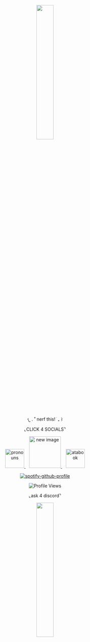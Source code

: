 
<p align="center" width="100%">
    <img width="33%" src="https://64.media.tumblr.com/fd35cf12725a4247eb82be57c63966ce/f3d2d6bad6f51320-08/s400x600/da82c7b34912851dd2ab3a62663fc71064c63766.gifv" width="60">
</p>

<p align="center">
  𐔌   .  ˚ nerf this!  ֹ  ₊ ꒱
</p>

<p align="center">
  ⌞CLICK 4 SOCIALS⌝
</p>
 <p align="center">
 
 <p align="center">
  <a href="https://pronouns.cc/@s0apsy">
    <img src="https://i.imgur.com/bUUhIqz.gif" alt="pronouns" width="60">
  </a>
  &nbsp;&nbsp;
  <a href="https://sosoapsy.straw.page">
    <img src="https://64.media.tumblr.com/5d1f34ddeb66789e54306c948e95a8ee/8f3b966c768a7a38-e5/s100x200/4c93ae58a12d5237be8b5981b452ec4db6c8f371.gifv" alt="new image" width="100">
  </a>
  &nbsp;&nbsp;
    <a href="https://s0apsy.atabook.org">
    <img src="https://i.imgur.com/bUUhIqz.gif" alt="atabook" width="60">
  </a>

<p align="center">
  <a href="https://github.com/kittinan/spotify-github-profile">
    <img src="https://spotify-github-profile.kittinanx.com/api/view?uid=12ckph3ot59wwg34vopzfclra&cover_image=true&theme=natemoo-re&show_offline=false&background_color=f7abcc&interchange=false&bar_color=99daff&bar_color_cover=false" alt="spotify-github-profile">
  </a>
</p>

<p align="center">
  <img src="https://komarev.com/ghpvc/?username=your-github-username&color=99daff&label=hi" alt="Profile Views"/>
</p>

<p align="center">
  ⌞ask 4 discord⌝
</p>
 <p align="center">

<p align="center" width="100%">
    <img width="33%" src="https://64.media.tumblr.com/fd35cf12725a4247eb82be57c63966ce/f3d2d6bad6f51320-08/s400x600/da82c7b34912851dd2ab3a62663fc71064c63766.gifv">
</p>
